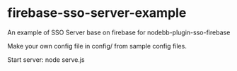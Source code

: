 # firebase-sso-server-example
An example of SSO Server base on firebase for nodebb-plugin-sso-firebase  

Make your own config file in config/ from sample config files.  

Start server: node serve.js  
